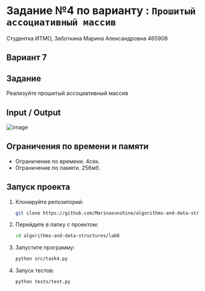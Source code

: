 # Задание №4 по варианту  : `Прошитый ассоциативный массив`
Студентка ИТМО,  Заботкина Марина Александровна 465908

## Вариант 7

## Задание 
Реализуйте прошитый ассоциативный массив

## Input / Output 

![image](https://github.com/user-attachments/assets/f4ee52d6-e968-4b51-8e0a-b1940803151d)

## Ограничения по времени и памяти

- Ограничение по времени. 4сек.
- Ограничение по памяти. 256мб.

## Запуск проекта
1. Клонируйте репозиторий:
   ```bash
   git clone https://github.com/Marinasunshine/algorithms-and-data-structures.git
   ```
2. Перейдите в папку с проектом:
   ```bash
   cd algorithms-and-data-structures/lab6
   ```
3. Запустите программу:
   ```bash
   python src/task4.py
   ```

4. Запуск тестов:
   ```bash
   python tests/test.py
   ```
